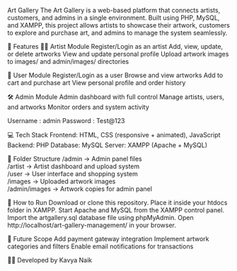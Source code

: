 Art Gallery
The Art Gallery is a web-based platform that connects artists, customers, and admins in a single environment. Built using PHP, MySQL, and XAMPP, this project allows artists to showcase their artwork,
 customers to explore and purchase art, and admins to manage the system seamlessly.

🔧 Features
👩‍🎨 Artist Module
Register/Login as an artist
Add, view, update, or delete artworks
View and update personal profile
Upload artwork images to images/ and admin/images/ directories

🛒 User Module
Register/Login as a user
Browse and view artworks
Add to cart and purchase art
View personal profile and order history

🛠️ Admin Module
Admin dashboard with full control
Manage artists, users, and artworks
Monitor orders and system activity

Username : admin
Password : Test@123

💻 Tech Stack
Frontend: HTML, CSS (responsive + animated), JavaScript
Backend: PHP
Database: MySQL
Server: XAMPP (Apache + MySQL)

📁 Folder Structure
/admin          → Admin panel files  
/artist         → Artist dashboard and upload system  
/user           → User interface and shopping system  
/images         → Uploaded artwork images  
/admin/images   → Artwork copies for admin panel  

🚀 How to Run
Download or clone this repository.
Place it inside your htdocs folder in XAMPP.
Start Apache and MySQL from the XAMPP control panel.
Import the artgallery.sql database file using phpMyAdmin.
Open http://localhost/art-gallery-management/ in your browser.


📌 Future Scope
Add payment gateway integration
Implement artwork categories and filters
Enable email notifications for transactions

👩‍💻 Developed by
Kavya Naik
